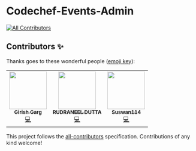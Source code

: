 # Codechef-Events-Admin
<!-- ALL-CONTRIBUTORS-BADGE:START - Do not remove or modify this section -->
[![All Contributors](https://img.shields.io/badge/all_contributors-3-orange.svg?style=flat-square)](#contributors-)
<!-- ALL-CONTRIBUTORS-BADGE:END -->
## Contributors ✨

Thanks goes to these wonderful people ([emoji key](https://allcontributors.org/docs/en/emoji-key)):

<!-- ALL-CONTRIBUTORS-LIST:START - Do not remove or modify this section -->
<!-- prettier-ignore-start -->
<!-- markdownlint-disable -->
<table>
  <tr>
    <td align="center"><a href="http:// gargVader.github.io"><img src="https://avatars.githubusercontent.com/u/52619530?v=4?s=100" width="100px;" alt=""/><br /><sub><b>Girish Garg</b></sub></a><br /><a href="https://github.com/gargVader/Codechef-Events-Admin/commits?author=gargVader" title="Code">💻</a></td>
    <td align="center"><a href="https://github.com/rudraneel18"><img src="https://avatars.githubusercontent.com/u/64578089?v=4?s=100" width="100px;" alt=""/><br /><sub><b>RUDRANEEL DUTTA</b></sub></a><br /><a href="https://github.com/gargVader/Codechef-Events-Admin/commits?author=rudraneel18" title="Code">💻</a></td>
    <td align="center"><a href="https://github.com/Suswan114"><img src="https://avatars.githubusercontent.com/u/67154528?v=4?s=100" width="100px;" alt=""/><br /><sub><b>Suswan114</b></sub></a><br /><a href="https://github.com/gargVader/Codechef-Events-Admin/commits?author=Suswan114" title="Code">💻</a></td>
  </tr>
</table>

<!-- markdownlint-restore -->
<!-- prettier-ignore-end -->

<!-- ALL-CONTRIBUTORS-LIST:END -->

This project follows the [all-contributors](https://github.com/all-contributors/all-contributors) specification. Contributions of any kind welcome!